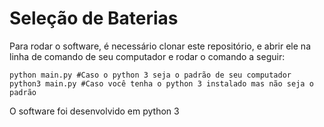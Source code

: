 # Seleção de Baterias

Para rodar o software, é necessário clonar este repositório, e abrir ele na linha de comando de seu computador e rodar o comando a seguir:

```
python main.py #Caso o python 3 seja o padrão de seu computador
python3 main.py #Caso você tenha o python 3 instalado mas não seja o padrão
```

O software foi desenvolvido em python 3
